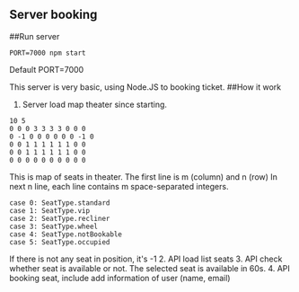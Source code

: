 ## Server booking

##Run server
```
PORT=7000 npm start
```
Default PORT=7000

This server is very basic, using Node.JS to booking ticket.
##How it work
1. Server load map theater since starting.
```
10 5
0 0 0 3 3 3 3 0 0 0
0 -1 0 0 0 0 0 0 -1 0
0 0 1 1 1 1 1 1 0 0
0 0 1 1 1 1 1 1 0 0
0 0 0 0 0 0 0 0 0 0
```
This is map of seats in theater.
The first line is m (column) and n (row)
In next n line, each line contains m space-separated integers.
```
case 0: SeatType.standard
case 1: SeatType.vip
case 2: SeatType.recliner
case 3: SeatType.wheel
case 4: SeatType.notBookable
case 5: SeatType.occupied
```
If there is not any seat in position, it's -1
2. API load list seats
3. API check whether seat is available or not. The selected seat is available in 60s.
4. API booking seat, include add information of user (name, email)
